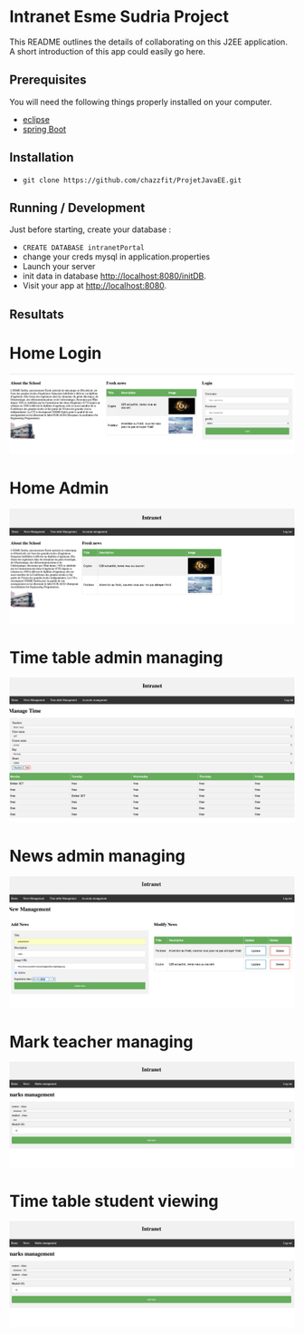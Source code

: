 # Intranet Esme Sudria Project

This README outlines the details of collaborating on this J2EE application.
A short introduction of this app could easily go here.

## Prerequisites

You will need the following things properly installed on your computer.

* [eclipse](https://www.eclipse.org/)
* [spring Boot](https://docs.spring.io/spring-boot/docs/current-SNAPSHOT/reference/htmlsingle/#getting-started) 


## Installation

* `git clone https://github.com/chazzfit/ProjetJavaEE.git` 


## Running / Development
Just before starting, create your database :

* `CREATE DATABASE intranetPortal`
* change your creds mysql in application.properties
* Launch your server
* init data in database [http://localhost:8080/initDB](http://localhost:8080/createDB).
* Visit your app at [http://localhost:8080](http://localhost:8080).





## Resultats
# Home Login
![alt text](screenShots/home.png "Home login")
# Home Admin
![alt text](screenShots/homeAdmin.png "Home admin")
# Time table  admin managing
![alt text](screenShots/TimeTableManage.png "time table  admin managing")
# News admin managing
![alt text](screenShots/newsManage.png "news admin managing")
# Mark teacher managing
![alt text](screenShots/manageMark.png "mark teacher managing")
# Time table student viewing
![alt text](screenShots/manageMark.png "time table student viewing")



